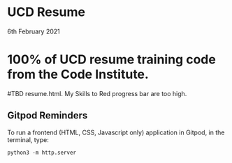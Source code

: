 # UCD Resume

6th February 2021
# 100% of UCD resume training code from the Code Institute.

#TBD resume.html. My Skills to Red progress bar are too high.

## Gitpod Reminders

To run a frontend (HTML, CSS, Javascript only) application in Gitpod, in the terminal, type:

`python3 -m http.server`
